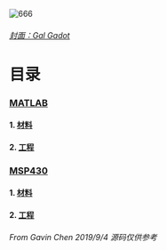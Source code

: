 ![666](https://eiet.xyz/69018301_1562413323895779_2044539283561512274_n.jpg)
###### [封面：Gal Gadot](https://baike.baidu.com/item/%E7%9B%96%E5%B0%94%C2%B7%E5%8A%A0%E6%9C%B5)
# 目录

### [MATLAB](https://github.com/Heanden/EIES/tree/master/matlab)
#### 1. [材料](https://github.com/Heanden/EIES/tree/master/matlab/info)
#### 2. [工程](https://github.com/Heanden/EIES/tree/master/matlab/subject)

### [MSP430](https://github.com/Heanden/EIES/tree/master/MSP430)
#### 1. [材料](https://github.com/Heanden/EIES/tree/master/MSP430/info)
#### 2. [工程](https://github.com/Heanden/EIES/tree/master/MSP430/subject)
###### From Gavin Chen 2019/9/4 源码仅供参考
